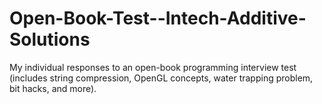 # Open-Book-Test--Intech-Additive-Solutions
My individual responses to an open-book programming interview test (includes string compression, OpenGL concepts, water trapping problem, bit hacks, and more).
